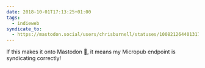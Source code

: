 ```yaml
---
date: 2018-10-01T17:13:25+01:00
tags:
  - indieweb
syndicate_to:
  - https://mastodon.social/users/chrisburnell/statuses/100821264401317304
---
```


If this makes it onto Mastodon 👋, it means my Micropub endpoint is syndicating correctly!
